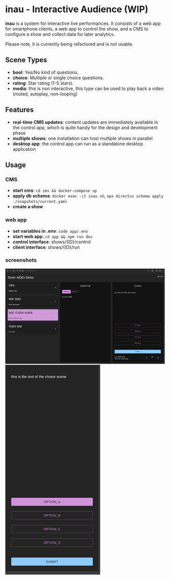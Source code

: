 # inau - Interactive Audience (WIP)

**inau** is a system for interactive live performances. It consists of a web app for smartphone clients, a web app to control the show, and a CMS to configure a show and collect data for later analytics.

Please note, it is currently being refactored and is not usable.

## Scene Types
* **bool**: Yes/No kind of questions.
* **choice**: Multiple or single choice questions.
* **rating**: Star rating (1-5 stars).
* **media**: this is non interactive, this type can be used to play back a video (muted, autoplay, non-looping)

## Features
* **real-time CMS updates**: content updates are immediately available in the control app, which is quite handy for the design and development phase
* **multiple shows**: one installation can host multiple shows in parallel
* **desktop app**: the control app can run as a standalone desktop application


## Usage
### CMS
* **start cms**: `cd cms && docker-compose up`
* **apply db schema**: `docker exec -it inau sh`, `npx directus schema apply ./snapshots/current.yaml`
* **create a show**

### web app
* **set variables in .env**: `code app/.env`
* **start web app**: `cd app && npm run dev`
* **control interface**: shows/{ID}/control
* **client interface**: shows/{ID}/run


### screenshots
<p float="left">
  <img src="./doc/control.png" height="300px" />
  <img src="./doc/user.png" width="300px" />
</p>
